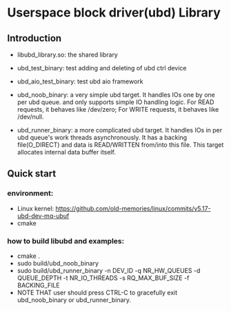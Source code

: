 # Userspace block driver(ubd) Library

## Introduction

- libubd_library.so: the shared library

- ubd_test_binary: test adding and deleting of ubd ctrl device

- ubd_aio_test_binary: test ubd aio framework

- ubd_noob_binary: a very simple ubd target. 
    It handles IOs one by one per ubd queue.
    and only supports simple IO handling logic.
    For READ requests, it behaves like /dev/zero;
    For WRITE requests, it behaves like /dev/null.

- ubd_runner_binary: a more complicated ubd target.
    It handles IOs in per ubd queue's work threads
    asynchronously.
    It has a backing file(O_DIRECT) and data is READ/WRITTEN from/into this file.
    This target allocates internal data buffer itself.

## Quick start

### environment:
- Linux kernel: https://github.com/old-memories/linux/commits/v5.17-ubd-dev-mq-ubuf
- cmake

### how to build libubd and examples:
- cmake .
- sudo build/ubd_noob_binary
- sudo build/ubd_runner_binary -n DEV_ID -q NR_HW_QUEUES -d QUEUE_DEPTH -t NR_IO_THREADS -s RQ_MAX_BUF_SIZE -f BACKING_FILE
- NOTE THAT user should press CTRL-C to gracefully exit ubd_noob_binary or ubd_runner_binary.
